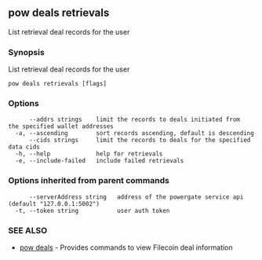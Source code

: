 ## pow deals retrievals

List retrieval deal records for the user

### Synopsis

List retrieval deal records for the user

```
pow deals retrievals [flags]
```

### Options

```
      --addrs strings    limit the records to deals initiated from  the specified wallet addresses
  -a, --ascending        sort records ascending, default is descending
      --cids strings     limit the records to deals for the specified data cids
  -h, --help             help for retrievals
  -e, --include-failed   include failed retrievals
```

### Options inherited from parent commands

```
      --serverAddress string   address of the powergate service api (default "127.0.0.1:5002")
  -t, --token string           user auth token
```

### SEE ALSO

-   [pow deals](pow_deals.md) - Provides commands to view Filecoin deal information
